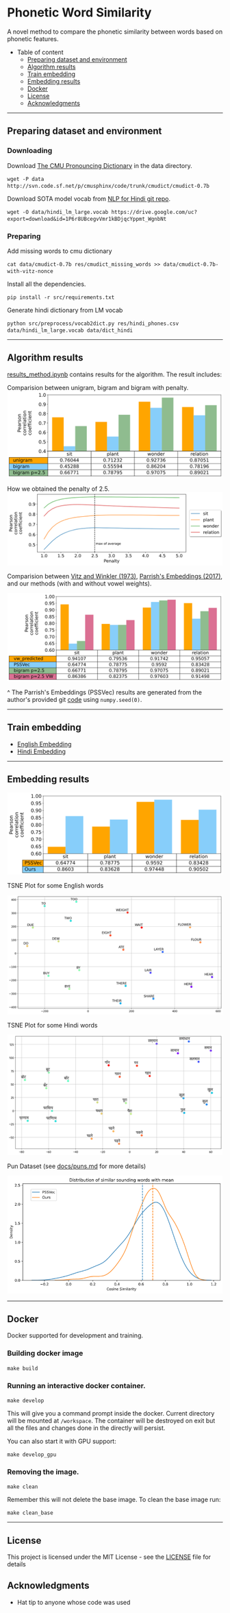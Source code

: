 # Phonetic Word Similarity

A novel method to compare the phonetic similarity between words based on phonetic features.

- Table of content
  - [Preparing dataset and environment](#preparing-dataset-and-environment)
  - [Algorithm results](#algorithm-results)
  - [Train embedding](#train-embedding)
  - [Embedding results](#embedding-results)
  - [Docker](#docker)
  - [License](#license)
  - [Acknowledgments](#acknowledgments)

---

## Preparing dataset and environment

### Downloading

Download [The CMU Pronouncing Dictionary](http://www.speech.cs.cmu.edu/cgi-bin/cmudict) in the data directory.

```
wget -P data http://svn.code.sf.net/p/cmusphinx/code/trunk/cmudict/cmudict-0.7b
```

Download SOTA model vocab from [NLP for Hindi git repo](https://github.com/goru001/nlp-for-hindi).

```
wget -O data/hindi_lm_large.vocab https://drive.google.com/uc?export=download&id=1P6r8UBcegvVmr1kBDjqcYppmt_WgnbNt
```

### Preparing

Add missing words to cmu dictionary

```
cat data/cmudict-0.7b res/cmudict_missing_words >> data/cmudict-0.7b-with-vitz-nonce
```

Install all the dependencies.

```
pip install -r src/requirements.txt
```

Generate hindi dictionary from LM vocab

```
python src/preprocess/vocab2dict.py res/hindi_phones.csv data/hindi_lm_large.vocab data/dict_hindi
```

---

## Algorithm results

[results_method.ipynb](src/results_method.ipynb) contains results for the algorithm. The result includes:

Comparision between unigram, bigram and bigram with penalty.
![01](docs/img/01_unigram_vs_bigram.png)

How we obtained the penalty of 2.5.
![02](docs/img/02_penalty.png)

Comparision between [Vitz and Winkler (1973)](https://www.researchgate.net/publication/232418589_Predicting_the_Judged_Similarity_of_Sound_of_English_words), [Parrish's Embeddings (2017)](https://aaai.org/ocs/index.php/AIIDE/AIIDE17/paper/view/15879), and our methods (with and without vowel weights).

![03](docs/img/03_compare.png)

^ The Parrish's Embeddings (PSSVec) results are generated from the author's provided git [code](https://github.com/aparrish/phonetic-similarity-vectors) using `numpy.seed(0)`.

---

## Train embedding

* [English Embedding](embedding_english/)
* [Hindi Embedding](embedding_hindi/)

---

## Embedding results

![Embeddings](docs/img/04_embedding.png)

TSNE Plot for some English words

![TSNE_ENGLISH](docs/img/05_tsne_english.png)

TSNE Plot for some Hindi words

![TSNE_ENGLISH](docs/img/06_tsne_hindi.png)

Pun Dataset (see [docs/puns.md](docs/puns.md) for more details)

![Density](docs/img/08_puns_not_same.png)

---

## Docker

Docker supported for development and training.

### Building docker image

```
make build
```

### Running an interactive docker container.

```
make develop
```

This will give you a command prompt inside the docker. Current directory will be mounted at `/workspace`.
The container will be destroyed on exit but all the files and changes done in the directly will persist.

You can also start it with GPU support:

```
make develop_gpu
```

### Removing the image.

```
make clean
```

Remember this will not delete the base image. To clean the base image run:

```
make clean_base
```

---

## License

This project is licensed under the MIT License - see the [LICENSE](LICENSE) file for details

## Acknowledgments

* Hat tip to anyone whose code was used
